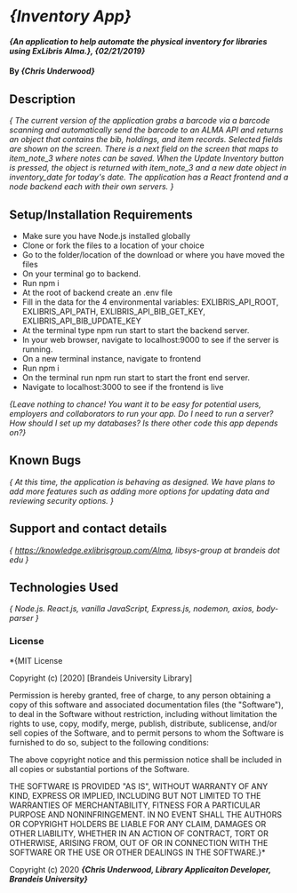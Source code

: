 # _{Inventory App}_

#### _{An application to help automate the physical inventory for libraries using ExLibris Alma.}, {02/21/2019}_

#### By _**{Chris Underwood}**_

## Description

_{ The current version of the application grabs a barcode via a barcode scanning and automatically send the barcode to an ALMA API and returns an object that contains the bib, holdings, and item records. Selected fields are shown on the screen. There is a next field on the screen that maps to item_note_3 where notes can be saved. When the Update Inventory button is pressed, the object is returned with item_note_3 and a new date object in inventory_date for today's date. The application has a React frontend and a node backend each with their own servers. }_

## Setup/Installation Requirements

* Make sure you have Node.js installed globally
* Clone or fork the files to a location of your choice
* Go to the folder/location of the download or where you have moved the files
* On your terminal go to backend.
* Run npm i
* At the root of backend create an .env file
* Fill in the data for the 4 environmental variables: EXLIBRIS_API_ROOT, EXLIBRIS_API_PATH, EXLIBRIS_API_BIB_GET_KEY, EXLIBRIS_API_BIB_UPDATE_KEY
* At the terminal type npm run start to start the backend server.
* In your web browser, navigate to localhost:9000 to see if the server is running.
* On a new terminal instance, navigate to frontend
* Run npm i
* On the terminal run npm run start to start the front end server.
* Navigate to localhost:3000 to see if the frontend is live


_{Leave nothing to chance! You want it to be easy for potential users, employers and collaborators to run your app. Do I need to run a server? How should I set up my databases? Is there other code this app depends on?}_

## Known Bugs

_{ At this time, the application is behaving as designed. We have plans to add more features such as adding more options for updating data and reviewing security options. }_

## Support and contact details
_{ https://knowledge.exlibrisgroup.com/Alma, libsys-group at brandeis dot edu }_

## Technologies Used

_{ Node.js. React.js, vanilla JavaScript, Express.js, nodemon, axios, body-parser }_

### License

*{MIT License

Copyright (c) [2020] [Brandeis University Library]

Permission is hereby granted, free of charge, to any person obtaining a copy
of this software and associated documentation files (the "Software"), to deal
in the Software without restriction, including without limitation the rights
to use, copy, modify, merge, publish, distribute, sublicense, and/or sell
copies of the Software, and to permit persons to whom the Software is
furnished to do so, subject to the following conditions:

The above copyright notice and this permission notice shall be included in all
copies or substantial portions of the Software.

THE SOFTWARE IS PROVIDED "AS IS", WITHOUT WARRANTY OF ANY KIND, EXPRESS OR
IMPLIED, INCLUDING BUT NOT LIMITED TO THE WARRANTIES OF MERCHANTABILITY,
FITNESS FOR A PARTICULAR PURPOSE AND NONINFRINGEMENT. IN NO EVENT SHALL THE
AUTHORS OR COPYRIGHT HOLDERS BE LIABLE FOR ANY CLAIM, DAMAGES OR OTHER
LIABILITY, WHETHER IN AN ACTION OF CONTRACT, TORT OR OTHERWISE, ARISING FROM,
OUT OF OR IN CONNECTION WITH THE SOFTWARE OR THE USE OR OTHER DEALINGS IN THE
SOFTWARE.}*

Copyright (c) 2020 **_{Chris Underwood, Library Applicaiton Developer, Brandeis University}_**
